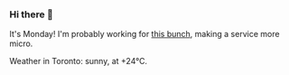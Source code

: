 ### Hi there :wave:

It's Monday! I'm probably working for [this bunch](https://github.com/kohofinancial), making a service more micro.

Weather in Toronto: sunny, at +24°C.
